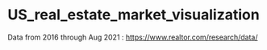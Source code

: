# US_real_estate_market_visualization
Data from 2016 through Aug 2021 : https://www.realtor.com/research/data/
